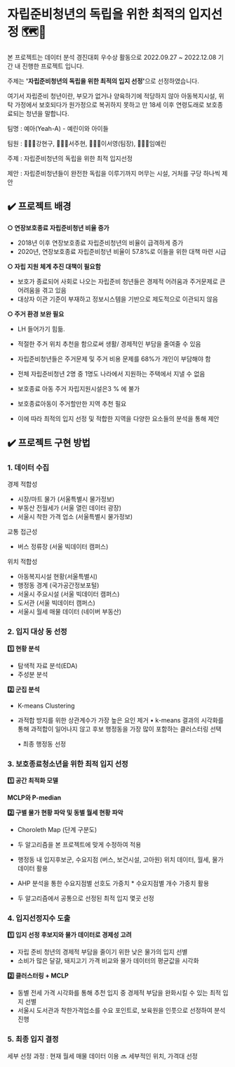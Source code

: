 # 자립준비청년의 독립을 위한 최적의 입지선정 🗺️📍

본 프로젝트는 데이터 분석 경진대회 우수상 활동으로 2022.09.27 ~ 2022.12.08 기간 내 진행한 프로젝트 입니다.

주제는 <b>'자립준비청년의 독립을 위한 최적의 입지 선정'</b>으로 선정하였습니다.

여기서 자립준비 청년이란, 부모가 없거나 양육하기에 적당하지 않아 아동복지시설, 위탁 가정에서 보호되다가 원가정으로 복귀하지 못하고 만 18세 이후 연령도래로 보호종료되는 청년을 말합니다.


팀명 : 예아(Yeah-A) - 예린이와 아이들

팀원 : 👨🏻‍💻강현구, 👩🏻‍💻서주현, 👩🏻‍🔬이서영(팀장), 👩🏼‍🎨임예린

주제 : 자립준비청년의 독립을 위한 최적 입지선정

제안 : 자립준비청년들이 완전한 독립을 이루기까지 머무는 시설, 거처를 구당 하나씩 제안 



## ✔️ 프로젝트 배경
**○ 연장보호종료 자립준비청년 비율 증가**
- 2018년 이후 연장보호종료 자립준비청년의 비율이 급격하게 증가
- 2020년, 연장보호종료  자립준비청년 비율이 57.8%로 이들을 위한 대책 마련 시급

**○ 자립 지원 체계 추진 대책이 필요함**
- 보호가 종료되어 사회로 나오는 자립준비 청년들은 경제적 어려움과 주거문제로 큰 어려움을 겪고 있음
- 대상자 이관 기준이 부재하고 정보시스템을 기반으로 제도적으로 이관되지 않음

**○ 주거 환경 보완 필요**
- LH 들어가기 힘듦.
- 적절한 주거 위치 추천을 함으로써 생활/ 경제적인 부담을 줄여줄 수 있음
- 자립준비청년들은 주거문제 및 주거 비용 문제를 68%가 개인이 부담해야 함
- 전체 자립준비청년 2명 중 1명도 나라에서 지원하는 주택에서 지낼 수 없음 
- 보호종료 아동 주거 자립지원시설은3 % 에 불가


- 보호종료아동이 주거할만한 지역 추천 필요
- 이에 따라 최적의 입지 선정 및 적합한 지역을 다양한 요소들의 분석을 통해 제안



## ✔️ 프로젝트 구현 방법
### 1. 데이터 수집
경제 적합성
- 시장/마트 물가 (서울특별시 물가정보)
- 부동산 전월세가 (서울 열린 데이터 광장)
- 서울시 착한 가격 업소 (서울특별시 물가정보)

교통 접근성
- 버스 정류장 (서울 빅데이터 캠퍼스)

위치 적합성
- 아동복지시설 현황(서울특별시)
- 행정동 경계 (국가공간정보포털)
- 서울시 주요시설 (서울 빅데이터 캠퍼스)
- 도서관 (서울 빅데이터 캠퍼스)
- 서울시 월세 매물 데이터 (네이버 부동산)



### 2. 입지 대상 동 선정

**1️⃣ 현황 분석**
- 탐색적 자료 분석(EDA)
- 주성분 분석

**2️⃣ 군집 분석**
- K-means Clustering
- 과적합 방지를 위한 상관계수가 가장 높은 요인 제거
  • k-means 결과의 시각화를 통해 과적합이 일어나지 않고 후보 행정동을 가장 많이 포함하는 클러스터링 선택
  
  • 최종 행정동 선정
 

 
### 3. 보호종료청소년을 위한 최적 입지 선정

**1️⃣ 공간 최적화 모델**

**MCLP와 P-median**

**2️⃣ 구별 물가 현황 파악 및 동별 월세 현황 파악**
- Choroleth Map (단계 구분도)


- 두 알고리즘을 본 프로젝트에 맞게 수정하여 적용
- 행정동 내 입지후보군, 수요지점 (버스, 보건시설, 고아원) 위치 데이터, 월세, 물가 데이터 활용
- AHP 분석을 통한 수요지점별 선호도 가중치 * 수요지점별 개수 가중치 활용
- 두 알고리즘에서 공통으로 선정된 최적 입지 몇곳 선정



### 4. 입지선정지수 도출
**1️⃣ 입지 선정 후보지와 물가 데이터로 경제성 고려**
- 자립 준비 청년의 경제적 부담을 줄이기 위한 낮은 물가의 입지 선별
- 소비가 많은 달걀, 돼지고기 가격 비교와 물가 데이터의 평균값을 시각화


**2️⃣ 클러스터링 + MCLP**
- 동별 전세 가격 시각화를 통해 추천 입지 중 경제적 부담을 완화시킬 수 있는 최적 입지 선별
- 서울시 도서관과 착한가격업소를 수요 포인트로, 보육원을 인풋으로 선정하여 분석 진행


### 5. 최종 입지 결정

세부 선정 과정 : 현재 월세 매물 데이터 이용 🔜 세부적인 위치, 가격대 선정
